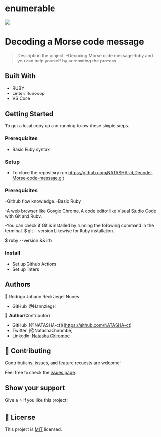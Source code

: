 # enumerable

![](https://img.shields.io/badge/Microverse-blueviolet)

# Decoding a Morse code message

> Description the project.
-Decoding Morse code message Ruby and you can help yourself by automating the process.

## Built With
- RUBY
- Linter: Rubocop
- VS Code


## Getting Started
To get a local copy up and running follow these simple steps.
### Prerequisites
- Basic Ruby syntax

### Setup
- To clone the repository run https://github.com/NATASHA-ct/Decode-Morse-code-message.git

### Prerequisites
-Github flow knowledge.
-Basic Ruby.

-A web browser like Google Chrome.
 A code editor like Visual Studio Code with Git and Ruby.

-You can check if Git is installed by running the following command in the terminal.
$ git --version
Likewise for Ruby installation.

$ ruby --version && irb

### Install
- Set up Github Actions
- Set up linters

## Authors
👤 Rodrigo Johann Reckziegel Nunes

- GitHub: @Hannziegel

👤 **Author**(Contributor)

- GitHub: [@NATASHA-ct]((https://github.com/NATASHA-ct)
- Twitter: [@NatashaChirombe]
- LinkedIn: [Natasha Chirombe](linkedin.com/in/natasha-chirombe-1531aa17b)

## 🤝 Contributing

Contributions, issues, and feature requests are welcome!

Feel free to check the [issues page](../../issues/).

## Show your support

Give a ⭐️ if you like this project!

## 📝 License

This project is [MIT](./MIT.md) licensed.
